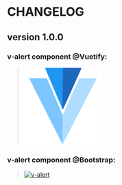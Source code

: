 # CHANGELOG
## **version 1.0.0**


### **v-alert component @Vuetify:**
> [![v-alert](../../../../assets/logo/vuetify-180.webp)](https://vuetifyjs.com/en/components/alerts#alert)


### **v-alert component @Bootstrap:**
> [![v-alert](https://cdn-images-1.medium.com/max/1600/1*KWBfLD6aEEHNWyuYmL2CVw.png)](https://getbootstrap.com/docs/4.0/components/alerts/)
